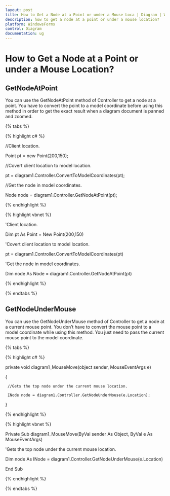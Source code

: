 ```yaml
---
layout: post
title: How to Get a Node at a Point or under a Mouse Loca | Diagram | WindowsForms | Syncfusion
description: how to get a node at a point or under a mouse location?
platform: WindowsForms
control: Diagram
documentation: ug
---
```


# How to Get a Node at a Point or under a Mouse Location?

## GetNodeAtPoint 

You can use the GetNodeAtPoint method of Controller to get a node at a point. You have to convert the point to a model coordinate before using this method in order to get the exact result when a diagram document is panned and zoomed.

{% tabs %}

{% highlight c# %}

//Client location.

Point pt = new Point(200,150);

//Covert client location to model location.

pt = diagram1.Controller.ConvertToModelCoordinates(pt);

//Get the node in model coordinates. 

Node node = diagram1.Controller.GetNodeAtPoint(pt);

{% endhighlight %}

{% highlight vbnet %}

'Client location.

Dim pt As Point = New Point(200,150)

'Covert client location to model location.

pt = diagram1.Controller.ConvertToModelCoordinates(pt)

'Get the node in model coordinates. 

Dim node As Node = diagram1.Controller.GetNodeAtPoint(pt)

{% endhighlight %}

{% endtabs %}


## GetNodeUnderMouse 

You can use the GetNodeUnderMouse method of Controller to get a node at a current mouse point. You don’t have to convert the mouse point to a model coordinate while using this method. You just need to pass the current mouse point to the model coordinate.


{% tabs %}

{% highlight c# %}

private void diagram1_MouseMove(object sender, MouseEventArgs e)

{

     //Gets the top node under the current mouse location.

     INode node = diagram1.Controller.GetNodeUnderMouse(e.Location);

}

{% endhighlight %}

{% highlight vbnet %}

Private Sub diagram1_MouseMove(ByVal sender As Object, ByVal e As MouseEventArgs)

'Gets the top node under the current mouse location.

Dim node As INode = diagram1.Controller.GetNodeUnderMouse(e.Location)

End Sub

{% endhighlight %}

{% endtabs %}